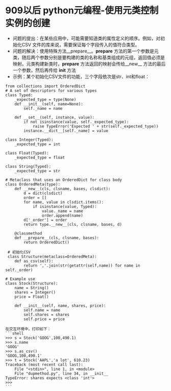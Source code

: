 # 909以后 python元编程-使用元类控制实例的创建
 - 问题的提出：在某些应用中，可能需要知道类的属性定义的顺序。例如，对初始化CSV 文件的库来说，需要保证每个字段传入的值符合类型。
 - 问题的解决：使用特殊方法__prepare__。__prepare__ 方法的第一个参数是元类，随后两个参数分别是要构建的类的名称和基类组成的元组，返回值必须是映射。元类构建新类时，__prepare__ 方法返回的映射会传给__new__ 方法的最后一个参数，然后再传给 __init__ 方法
 - 示例：某个初始化CSV文件的功能，三个字段依次是str、int和float：
```python3
from collections import OrderedDict
# A set of descriptors for various types
class Typed:
    _expected_type = type(None)
    def __init__(self, name=None):
        self._name = name

    def __set__(self, instance, value):
        if not isinstance(value, self._expected_type):
            raise TypeError('Expected ' + str(self._expected_type))
        instance.__dict__[self._name] = value

class Integer(Typed):
    _expected_type = int

class Float(Typed):
    _expected_type = float

class String(Typed):
    _expected_type = str

# Metaclass that uses an OrderedDict for class body
class OrderedMeta(type):
    def __new__(cls, clsname, bases, clsdict):
        d = dict(clsdict)
        order = []
        for name, value in clsdict.items():
            if isinstance(value, Typed):
                value._name = name
                order.append(name)
        d['_order'] = order
        return type.__new__(cls, clsname, bases, d)

    @classmethod
    def __prepare__(cls, clsname, bases):
        return OrderedDict()
 
 # 初始化CSV
 class Structure(metaclass=OrderedMeta):
    def as_csv(self):
        return ','.join(str(getattr(self,name)) for name in self._order)

# Example use
class Stock(Structure):
    name = String()
    shares = Integer()
    price = Float()

    def __init__(self, name, shares, price):
        self.name = name
        self.shares = shares
        self.price = price
```

    在交互环境中，打印如下：
    ```shell
    >>> s = Stock('GOOG',100,490.1)
    >>> s.name
    'GOOG'
    >>> s.as_csv()
    'GOOG,100,490.1'
    >>> t = Stock('AAPL','a lot', 610.23)
    Traceback (most recent call last):
        File "<stdin>", line 1, in <module>
        File "dupmethod.py", line 34, in __init__
    TypeError: shares expects <class 'int'>
    >>>
    ```
